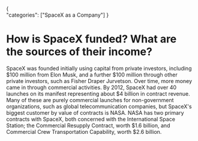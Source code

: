 {    
    "categories": ["SpaceX as a Company"]
}

# How is SpaceX funded? What are the sources of their income?

SpaceX was founded initially using capital from private investors, including $100 million from Elon Musk, and a further $100 million through other private investors, such as Fisher Draper Jurvetson. Over time, more money came in through commercial activities. By 2012, SpaceX had over 40 launches on its manifest representing about $4 billion in contract revenue. Many of these are purely commercial launches for non-government organizations, such as global telecommunication companies, but SpaceX's biggest customer by value of contracts is NASA. NASA has two primary contracts with SpaceX, both concerned with the International Space Station; the Commercial Resupply Contract, worth $1.6 billion, and Commercial Crew Transportation Capability, worth $2.6 billion.
